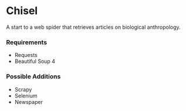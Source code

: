 # Chisel

A start to a web spider that retrieves articles on biological anthropology.

### Requirements

* Requests
* Beautiful Soup 4

### Possible Additions

* Scrapy
* Selenium
* Newspaper